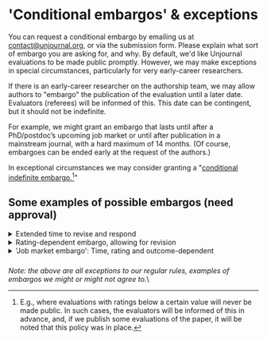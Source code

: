 # 'Conditional embargos' & exceptions

You can request a conditional embargo by emailing us at [contact@unjournal.org](mailto:contact@unjournal.org), or via the submission form. Please explain what sort of embargo you are asking for, and why. By default, we'd like Unjournal evaluations to be made public promptly. However, we may make exceptions in special circumstances, particularly for very early-career researchers.

If there is an early-career researcher on the authorship team, we may allow authors to "embargo" the publication of the evaluation until a later date. Evaluators (referees) will be informed of this. This date can be contingent, but it should not be indefinite.&#x20;

For example, we might grant an embargo that lasts until after a PhD/postdoc’s upcoming job market or until after publication in a mainstream journal, with a hard maximum of 14 months. (Of course, embargoes can be ended early at the request of the authors.)

In exceptional circumstances we may consider granting a "[conditional indefinite embargo.](#user-content-fn-1)[^1]"



## Some examples of possible embargos (need approval)

<details>

<summary>Extended time to revise and respond</summary>

1. We will invite 2 or 3 relevant experts to evaluate and rate this work, letting them know about the following embargo
2. When the evaluations come back, we will ask if you want to respond/revise.  If you commit to responding (please let us know your plan within 1 week):
   1. &#x20;we will make it public that the evaluations are complete, and you have committed to revise and respond.&#x20;
   2. We will give you 8 weeks to revise the paper, to write a response note how you have revised,
   3. We will give the evaluators additional time to adjust their evaluations and ratings in response to your revision/response
   4. After this we will publish the evaluation package
3. If you do not commit to responding, we will post the evaluation package
4. If you are happy with the evaluations, we can post them at any time, by your request.

</details>

<details>

<summary>Rating-dependent embargo, allowing for revision</summary>

1. We will  invite 2 or 3 relevant experts to evaluate and rate this work, letting them know about the following embargo
2. When the evaluations come back..., we will ask if you want to respond.&#x20;
   1. If all evaluators gave a 4.5 rating or higher as their middle rating on the "[Journal rank tier, normative](https://globalimpact.gitbook.io/the-unjournal-project-and-communication-space/policies-projects-evaluation-workflow/evaluation/guidelines-for-evaluators#journal-ranking-tiers)" rating (basically suggesting they think it's at the level meriting publication in a top-5+ journal) we will give you 3 weeks to respond before posting the package. (This is roughly our usual policy)
   2. Otherwise (if any rate below 4.5 but none rate it below 3.25) we will give you 8 weeks to revise the paper in response to this, to write a response noting how you have responded. We will give the evaluators further time to adjust their evaluations and ratings in turn, before posting the evaluation package.
   3. If any evaluators rate the paper 'fairly negatively' (below 3.25) on this measure, we will grant a six month embargo from this point, before posting the package. During this time you will also have the opportunity to revise and respond, as in the previous case (case 2.2).&#x20;
3. If you are happy with the evaluations, we can post them at any time, by your request.

</details>

<details>

<summary>'Job market embargo': Time, rating and outcome-dependent </summary>

1. We will  invite 2 or 3 relevant experts to evaluate and rate this work, letting them know about the following embargo
2. When the evaluations come back. If all evaluators gave a 4.5 rating or higher as their middle rating on the "[Journal rank tier, normative](https://globalimpact.gitbook.io/the-unjournal-project-and-communication-space/policies-projects-evaluation-workflow/evaluation/guidelines-for-evaluators#journal-ranking-tiers)" rating (basically suggesting they think it's at the level meriting publication in a top-5+ journal) we will give you 3 weeks to respond before posting the package. (This is roughly our usual policy)
3. Otherwise we will wait to post the evaluations until June 15, or until all PhD student or Post-doc authors have found a new job (as reported on social media, LinkedIn etc)
   1. During the intervening time, you have the opportunity to revise and respond, and if you do we give the evaluators time to update their evaluations and ratings in turn.&#x20;
4. If you are happy with the evaluations, we can post them at any time, by your request.

</details>

###

_Note: the above are all exceptions to our regular rules, examples of embargos we might or  might not agree to._\




[^1]: E.g., where evaluations with ratings below a certain value will never be made public. In such cases, the evaluators will be informed of this in advance, and, if we publish some evaluations of the paper, it will be noted that this policy was in place.
